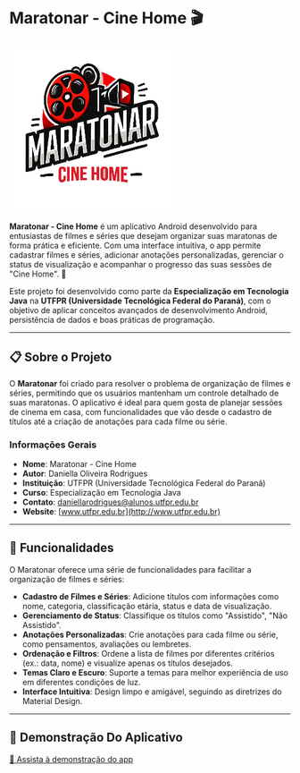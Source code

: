 # Maratonar - Cine Home 🎬

![Maratonar Logo](app/src/main/res/drawable/maratonar_logo.png)

**Maratonar - Cine Home** é um aplicativo Android desenvolvido para entusiastas de filmes e séries que desejam organizar suas maratonas de forma prática e eficiente. Com uma interface intuitiva, o app permite cadastrar filmes e séries, adicionar anotações personalizadas, gerenciar o status de visualização e acompanhar o progresso das suas sessões de "Cine Home". 🍿

Este projeto foi desenvolvido como parte da **Especialização em Tecnologia Java** na **UTFPR (Universidade Tecnológica Federal do Paraná)**, com o objetivo de aplicar conceitos avançados de desenvolvimento Android, persistência de dados e boas práticas de programação.

---

## 📋 Sobre o Projeto

O **Maratonar** foi criado para resolver o problema de organização de filmes e séries, permitindo que os usuários mantenham um controle detalhado de suas maratonas. O aplicativo é ideal para quem gosta de planejar sessões de cinema em casa, com funcionalidades que vão desde o cadastro de títulos até a criação de anotações para cada filme ou série.

### Informações Gerais
- **Nome**: Maratonar - Cine Home
- **Autor**: Daniella Oliveira Rodrigues
- **Instituição**: UTFPR (Universidade Tecnológica Federal do Paraná)
- **Curso**: Especialização em Tecnologia Java
- **Contato**: daniellarodrigues@alunos.utfpr.edu.br
- **Website**: [www.utfpr.edu.br](http://www.utfpr.edu.br)

---

## 🚀 Funcionalidades

O Maratonar oferece uma série de funcionalidades para facilitar a organização de filmes e séries:

- **Cadastro de Filmes e Séries**: Adicione títulos com informações como nome, categoria, classificação etária, status e data de visualização.
- **Gerenciamento de Status**: Classifique os títulos como "Assistido", "Não Assistido".
- **Anotações Personalizadas**: Crie anotações para cada filme ou série, como pensamentos, avaliações ou lembretes.
- **Ordenação e Filtros**: Ordene a lista de filmes por diferentes critérios (ex.: data, nome) e visualize apenas os títulos desejados.
- **Temas Claro e Escuro**: Suporte a temas para melhor experiência de uso em diferentes condições de luz.
- **Interface Intuitiva**: Design limpo e amigável, seguindo as diretrizes do Material Design.

---

## 📸 Demonstração Do Aplicativo

[🎥 Assista à demonstração do app](https://youtu.be/K_N9YrkGAW4)








